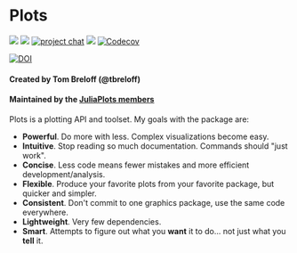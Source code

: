 # Plots

[gh-ci-img]: https://github.com/JuliaPlots/Plots.jl/workflows/ci/badge.svg?branch=master
[gh-ci-url]: https://github.com/JuliaPlots/Plots.jl/actions?query=workflow%3Aci

[pkgeval-img]: https://juliaci.github.io/NanosoldierReports/pkgeval_badges/P/Plots.svg
[pkgeval-url]: https://juliaci.github.io/NanosoldierReports/pkgeval_badges/report.html

[gitter-img]: https://badges.gitter.im/tbreloff/Plots.jl.svg
[gitter-url]: https://gitter.im/tbreloff/Plots.jl?utm_source=badge&utm_medium=badge&utm_campaign=pr-badge&utm_content=badge

[docs-img]: https://img.shields.io/badge/docs-stable-blue.svg
[docs-url]: http://docs.juliaplots.org/latest/

[![][gh-ci-img]][gh-ci-url]
[![][pkgeval-img]][pkgeval-url]
[![project chat](https://img.shields.io/badge/zulip-join_chat-brightgreen.svg)](https://julialang.zulipchat.com/#narrow/stream/236493-plots)
[![][docs-img]][docs-url]
[![Codecov](https://codecov.io/gh/JuliaPlots/Plots.jl/branch/master/graph/badge.svg)](https://codecov.io/gh/JuliaPlots/Plots.jl)

[![DOI](https://zenodo.org/badge/DOI/10.5281/zenodo.4725318.svg)](https://doi.org/10.5281/zenodo.4725318)


#### Created by Tom Breloff (@tbreloff)

#### Maintained by the [JuliaPlots members](https://github.com/orgs/JuliaPlots/people)

Plots is a plotting API and toolset.  My goals with the package are:

- **Powerful**.  Do more with less.  Complex visualizations become easy.
- **Intuitive**.  Stop reading so much documentation.  Commands should "just work".
- **Concise**.  Less code means fewer mistakes and more efficient development/analysis.
- **Flexible**.  Produce your favorite plots from your favorite package, but quicker and simpler.
- **Consistent**.  Don't commit to one graphics package, use the same code everywhere.
- **Lightweight**.  Very few dependencies.
- **Smart**. Attempts to figure out what you **want** it to do... not just what you **tell** it.
